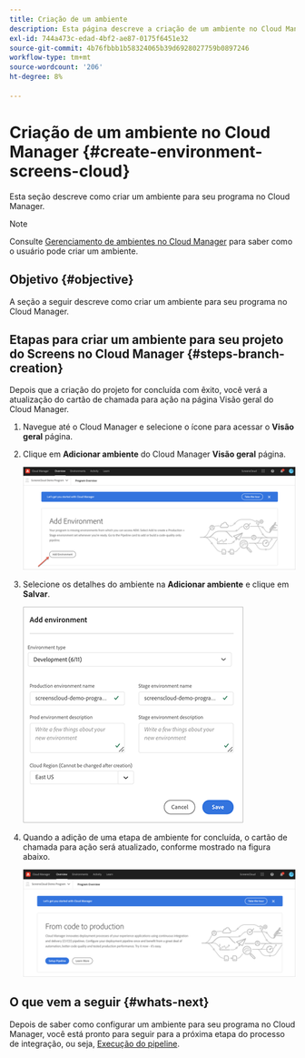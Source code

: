 ```yaml
---
title: Criação de um ambiente
description: Esta página descreve a criação de um ambiente no Cloud Manager para Screens as a Cloud Service.
exl-id: 744a473c-edad-4bf2-ae87-0175f6451e32
source-git-commit: 4b76fbbb1b58324065b39d6928027759b0897246
workflow-type: tm+mt
source-wordcount: '206'
ht-degree: 8%

---
```


# Criação de um ambiente no Cloud Manager {#create-environment-screens-cloud}

Esta seção descreve como criar um ambiente para seu programa no Cloud Manager.

>[!NOTE]
>Consulte [Gerenciamento de ambientes no Cloud Manager](https://experienceleague.adobe.com/docs/experience-manager-cloud-service/implementing/using-cloud-manager/manage-environments.html?lang=pt-BR) para saber como o usuário pode criar um ambiente.

## Objetivo {#objective}

A seção a seguir descreve como criar um ambiente para seu programa no Cloud Manager.

## Etapas para criar um ambiente para seu projeto do Screens no Cloud Manager {#steps-branch-creation}

Depois que a criação do projeto for concluída com êxito, você verá a atualização do cartão de chamada para ação na página Visão geral do Cloud Manager.

1. Navegue até o Cloud Manager e selecione o ícone para acessar o **Visão geral** página.

1. Clique em **Adicionar ambiente** do Cloud Manager **Visão geral** página.

   ![imagem](/help/screens-cloud/assets/onboarding/add-environ1.png)

1. Selecione os detalhes do ambiente na **Adicionar ambiente** e clique em **Salvar**.

   ![imagem](/help/screens-cloud/assets/onboarding/add-environ2.png)

1. Quando a adição de uma etapa de ambiente for concluída, o cartão de chamada para ação será atualizado, conforme mostrado na figura abaixo.

   ![imagem](/help/screens-cloud/assets/onboarding/add-environ3a.png)

## O que vem a seguir {#whats-next}

Depois de saber como configurar um ambiente para seu programa no Cloud Manager, você está pronto para seguir para a próxima etapa do processo de integração, ou seja, [Execução do pipeline](/help/screens-cloud/onboarding-screens-cloud/running-a-pipeline.md).
